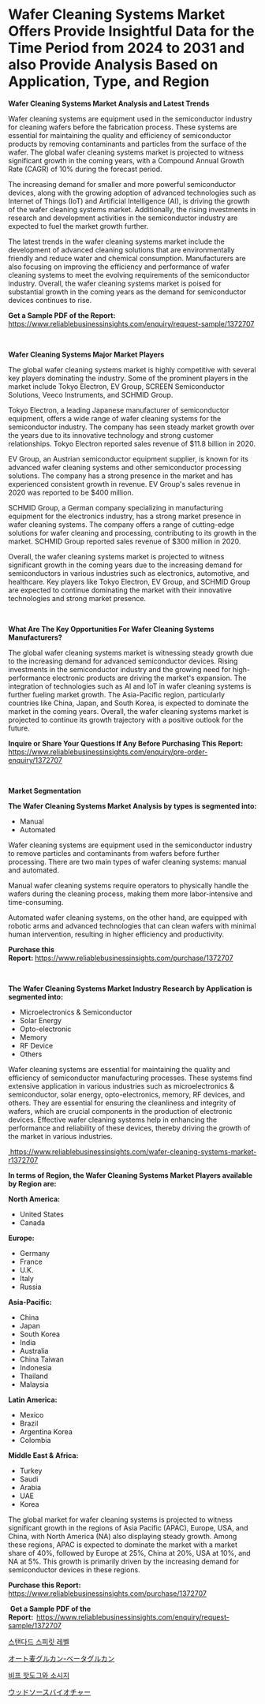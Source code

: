 <p><h1>Wafer Cleaning Systems Market Offers Provide Insightful Data for the Time Period from 2024 to 2031 and also Provide Analysis Based on Application, Type, and Region</h1></p><p><strong>Wafer Cleaning Systems Market Analysis and Latest Trends</strong></p>
<p><p>Wafer cleaning systems are equipment used in the semiconductor industry for cleaning wafers before the fabrication process. These systems are essential for maintaining the quality and efficiency of semiconductor products by removing contaminants and particles from the surface of the wafer. The global wafer cleaning systems market is projected to witness significant growth in the coming years, with a Compound Annual Growth Rate (CAGR) of 10% during the forecast period.</p><p>The increasing demand for smaller and more powerful semiconductor devices, along with the growing adoption of advanced technologies such as Internet of Things (IoT) and Artificial Intelligence (AI), is driving the growth of the wafer cleaning systems market. Additionally, the rising investments in research and development activities in the semiconductor industry are expected to fuel the market growth further.</p><p>The latest trends in the wafer cleaning systems market include the development of advanced cleaning solutions that are environmentally friendly and reduce water and chemical consumption. Manufacturers are also focusing on improving the efficiency and performance of wafer cleaning systems to meet the evolving requirements of the semiconductor industry. Overall, the wafer cleaning systems market is poised for substantial growth in the coming years as the demand for semiconductor devices continues to rise.</p></p>
<p><strong>Get a Sample PDF of the Report:&nbsp;</strong> <a href="https://www.reliablebusinessinsights.com/enquiry/request-sample/1372707">https://www.reliablebusinessinsights.com/enquiry/request-sample/1372707</a></p>
<p>&nbsp;</p>
<p><strong>Wafer Cleaning Systems Major Market Players</strong></p>
<p><p>The global wafer cleaning systems market is highly competitive with several key players dominating the industry. Some of the prominent players in the market include Tokyo Electron, EV Group, SCREEN Semiconductor Solutions, Veeco Instruments, and SCHMID Group.</p><p>Tokyo Electron, a leading Japanese manufacturer of semiconductor equipment, offers a wide range of wafer cleaning systems for the semiconductor industry. The company has seen steady market growth over the years due to its innovative technology and strong customer relationships. Tokyo Electron reported sales revenue of $11.8 billion in 2020.</p><p>EV Group, an Austrian semiconductor equipment supplier, is known for its advanced wafer cleaning systems and other semiconductor processing solutions. The company has a strong presence in the market and has experienced consistent growth in revenue. EV Group's sales revenue in 2020 was reported to be $400 million.</p><p>SCHMID Group, a German company specializing in manufacturing equipment for the electronics industry, has a strong market presence in wafer cleaning systems. The company offers a range of cutting-edge solutions for wafer cleaning and processing, contributing to its growth in the market. SCHMID Group reported sales revenue of $300 million in 2020.</p><p>Overall, the wafer cleaning systems market is projected to witness significant growth in the coming years due to the increasing demand for semiconductors in various industries such as electronics, automotive, and healthcare. Key players like Tokyo Electron, EV Group, and SCHMID Group are expected to continue dominating the market with their innovative technologies and strong market presence.</p></p>
<p>&nbsp;</p>
<p><strong>What Are The Key Opportunities For Wafer Cleaning Systems Manufacturers?</strong></p>
<p><p>The global wafer cleaning systems market is witnessing steady growth due to the increasing demand for advanced semiconductor devices. Rising investments in the semiconductor industry and the growing need for high-performance electronic products are driving the market's expansion. The integration of technologies such as AI and IoT in wafer cleaning systems is further fueling market growth. The Asia-Pacific region, particularly countries like China, Japan, and South Korea, is expected to dominate the market in the coming years. Overall, the wafer cleaning systems market is projected to continue its growth trajectory with a positive outlook for the future.</p></p>
<p><strong>Inquire or Share Your Questions If Any Before Purchasing This Report:</strong> <a href="https://www.reliablebusinessinsights.com/enquiry/pre-order-enquiry/1372707">https://www.reliablebusinessinsights.com/enquiry/pre-order-enquiry/1372707</a></p>
<p>&nbsp;</p>
<p><strong>Market Segmentation</strong></p>
<p><strong>The Wafer Cleaning Systems Market Analysis by types is segmented into:</strong></p>
<p><ul><li>Manual</li><li>Automated</li></ul></p>
<p><p>Wafer cleaning systems are equipment used in the semiconductor industry to remove particles and contaminants from wafers before further processing. There are two main types of wafer cleaning systems: manual and automated. </p><p>Manual wafer cleaning systems require operators to physically handle the wafers during the cleaning process, making them more labor-intensive and time-consuming. </p><p>Automated wafer cleaning systems, on the other hand, are equipped with robotic arms and advanced technologies that can clean wafers with minimal human intervention, resulting in higher efficiency and productivity.</p></p>
<p><strong>Purchase this Report:&nbsp;</strong><a href="https://www.reliablebusinessinsights.com/purchase/1372707">https://www.reliablebusinessinsights.com/purchase/1372707</a></p>
<p>&nbsp;</p>
<p><strong>The Wafer Cleaning Systems Market Industry Research by Application is segmented into:</strong></p>
<p><ul><li>Microelectronics & Semiconductor</li><li>Solar Energy</li><li>Opto-electronic</li><li>Memory</li><li>RF Device</li><li>Others</li></ul></p>
<p><p>Wafer cleaning systems are essential for maintaining the quality and efficiency of semiconductor manufacturing processes. These systems find extensive application in various industries such as microelectronics & semiconductor, solar energy, opto-electronics, memory, RF devices, and others. They are essential for ensuring the cleanliness and integrity of wafers, which are crucial components in the production of electronic devices. Effective wafer cleaning systems help in enhancing the performance and reliability of these devices, thereby driving the growth of the market in various industries.</p></p>
<p><a href="https://www.reliablebusinessinsights.com/wafer-cleaning-systems-market-r1372707">&nbsp;https://www.reliablebusinessinsights.com/wafer-cleaning-systems-market-r1372707</a></p>
<p><strong>In terms of Region, the Wafer Cleaning Systems Market Players available by Region are:</strong></p>
<p>
    <p> <strong> North America: </strong>
        <ul>
            <li>United States</li>
            <li>Canada</li>
        </ul>
        </p> 
    <p> <strong> Europe: </strong>
        <ul>
            <li>Germany</li>
            <li>France</li>
            <li>U.K.</li>
            <li>Italy</li>
            <li>Russia</li>
        </ul>
        </p> 
    <p> <strong> Asia-Pacific: </strong>
        <ul>
            <li>China</li>
            <li>Japan</li>
            <li>South Korea</li>
            <li>India</li>
            <li>Australia</li>
            <li>China Taiwan</li>
            <li>Indonesia</li>
            <li>Thailand</li>
            <li>Malaysia</li>
        </ul>
        </p> 
    <p> <strong> Latin America: </strong>
        <ul>
            <li>Mexico</li>
            <li>Brazil</li>
            <li>Argentina Korea</li>
            <li>Colombia</li>
        </ul>
        </p> 
    <p> <strong> Middle East & Africa: </strong>
        <ul>
            <li>Turkey</li>
            <li>Saudi</li>
            <li>Arabia</li>
            <li>UAE</li>
            <li>Korea</li>
        </ul>
    </p>
    </p>
<p><p>The global market for wafer cleaning systems is projected to witness significant growth in the regions of Asia Pacific (APAC), Europe, USA, and China, with North America (NA) also displaying steady growth. Among these regions, APAC is expected to dominate the market with a market share of 40%, followed by Europe at 25%, China at 20%, USA at 10%, and NA at 5%. This growth is primarily driven by the increasing demand for semiconductor devices in these regions.</p></p>
<p><strong>Purchase this Report: </strong><a href="https://www.reliablebusinessinsights.com/purchase/1372707">https://www.reliablebusinessinsights.com/purchase/1372707</a></p>
<p>&nbsp;<strong>Get a Sample PDF of the Report:&nbsp;&nbsp;</strong><a href="https://www.reliablebusinessinsights.com/enquiry/request-sample/1372707">https://www.reliablebusinessinsights.com/enquiry/request-sample/1372707</a></p>
<p><strong></strong></p>
<p><p><a href="https://medium.com/@alexemumu2022/%ED%91%9C%EC%A4%80-%EC%A0%95%EB%B0%80%EC%88%98%ED%8F%89%EA%B8%B0-%EC%8B%9C%EC%9E%A5-%EC%A0%90%EC%9C%A0%EC%9C%A8-%EC%A7%84%ED%99%94-%EB%B0%8F-%EC%8B%9C%EC%9E%A5-%EC%84%B1%EC%9E%A5-%EB%8F%99%ED%96%A5-2024-2031-4a4b41fc20ee">스탠다드 스피릿 레벨</a></p><p><a href="https://medium.com/@alexsania91/%E3%82%AA%E3%83%BC%E3%83%88%E3%82%B0%E3%83%AB%E3%83%BC%E3%82%AB%E3%83%B3-beta-%E3%82%B0%E3%83%AB%E3%83%BC%E3%82%AB%E3%83%B3%E5%B8%82%E5%A0%B4%E3%81%AF-%E5%B8%82%E5%A0%B4%E3%82%B7%E3%82%A7%E3%82%A2-%E3%82%B5%E3%82%A4%E3%82%BA-2031%E5%B9%B4%E3%81%BE%E3%81%A7%E3%81%AE%E4%BA%88%E6%B8%AC%E3%81%AB%E7%84%A6%E7%82%B9%E3%82%92%E5%BD%93%E3%81%A6%E3%81%A6%E3%81%84%E3%81%BE%E3%81%99-b5f02575f675">オート麦グルカン-ベータグルカン</a></p><p><a href="https://medium.com/@allanchulist567567jdf/%EC%86%8C%EC%84%B8%EC%A7%80%EC%99%80-%ED%95%AB%EB%8F%84%EA%B7%B8-%EC%8B%9C%EC%9E%A5-%EB%B3%B4%EA%B3%A0%EC%84%9C%EB%8A%94-%EC%9D%B4-%EC%8B%9C%EC%9E%A5%EC%9D%98-%EC%B5%9C%EC%8B%A0-%ED%8A%B8%EB%A0%8C%EB%93%9C-%EB%B0%8F-%EC%84%B1%EC%9E%A5-%EA%B8%B0%ED%9A%8C%EB%A5%BC-%EB%B3%B4%EC%97%AC%EC%A4%8D%EB%8B%88%EB%8B%A4-1467c796f15f">비프 핫도그와 소시지</a></p><p><a href="https://medium.com/@brayanborer2023/%E6%9C%A8%E6%9D%90%E6%BA%90%E7%94%9F%E3%83%93%E3%82%AA%E3%83%81%E3%83%A3%E3%83%BC%E3%83%9E%E3%83%BC%E3%82%B1%E3%83%83%E3%83%88%E3%81%AE%E8%A6%8F%E6%A8%A1-cagr-%E3%83%88%E3%83%AC%E3%83%B3%E3%83%892024-2030-5a9c107ecdf3">ウッドソースバイオチャー</a></p></p>